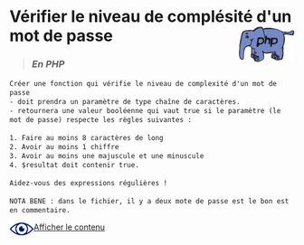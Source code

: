# **Vérifier le niveau de complésité d'un mot de passe** <img align="right" src="../../src/img/php.gif" alt="PHP" title="PHP" widht="auto" height="64px">
> ### ***En PHP***
    Créer une fonction qui vérifie le niveau de complexité d'un mot de passe
    - doit prendra un paramètre de type chaîne de caractères. 
    - retournera une valeur booléenne qui vaut true si le paramètre (le mot de passe) respecte les règles suivantes :

    1. Faire au moins 8 caractères de long
    2. Avoir au moins 1 chiffre
    3. Avoir au moins une majuscule et une minuscule
    4. $resultat doit contenir true.
    
    Aidez-vous des expressions régulières !

    NOTA BENE : dans le fichier, il y a deux mote de passe est le bon est en commentaire.

<img align="left" src="../../src/icon/eye.png" alt="see content" title="see content" widht="auto" height="24px"> [Afficher le contenu](https://github.com/MiKL5/afpaDev/blob/master/projets/record/instructions4use.md "Instructions")